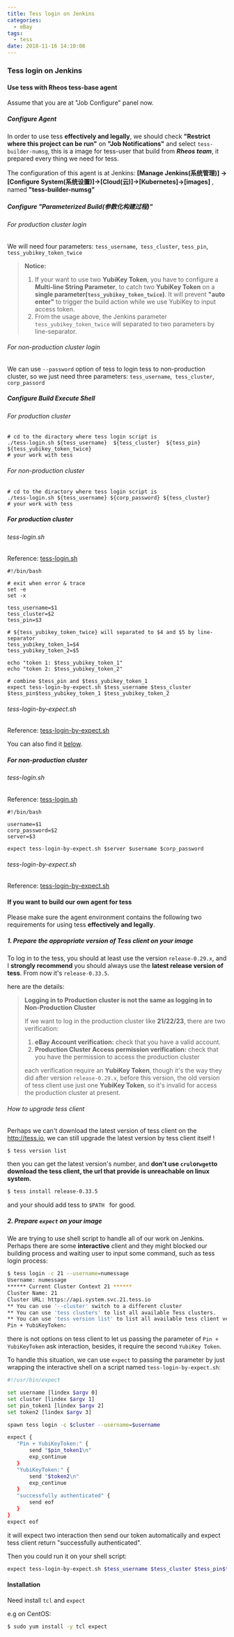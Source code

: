 ```yaml
---
title: Tess login on Jenkins
categories:
  - eBay
tags:
  - tess
date: 2018-11-16 14:10:08
---
```


### Tess login on Jenkins

#### Use tess with Rheos tess-base agent

Assume that you are at "Job Configure" panel now.

##### Configure Agent

In order to use tess **effectively and legally**, we should check **"Restrict where this project can be run"** on **"Job Notifications"** and select `tess-builder-numsg`, this is a image for tess-user that build from **_Rheos team_**, it prepared every thing we need for tess.

The configuration of this agent is at Jenkins: **[Manage Jenkins(系统管理)] -> [Configure System(系统设置)]->[Cloud(云)]->[Kubernetes]->[images]** , named **"tess-builder-numsg"**

##### Configure "Parameterized Build(参数化构建过程)"

###### For production cluster login

We will need four parameters: `tess_username`,` tess_cluster`, `tess_pin`, `tess_yubikey_token_twice`

> **Notice:**
>
> 1. If your want to use two **YubiKey Token**, you have to configure a **Multi-line String Parameter**, to catch two **YubiKey Token** on a **single parameter(`tess_yubikey_token_twice`)**. It will prevent **"auto enter"** to trigger the build action while we use YubiKey to input access token.
> 2. From the usage above, the Jenkins parameter `tess_yubikey_token_twice` will separated to two parameters by line-separator.

###### For non-production cluster login

We can use `--password` option of tess to login tess to non-production cluster, so we just need three parameters: `tess_username`,` tess_cluster`, `corp_passord`

##### Configure Build Execute Shell

###### For production cluster

```shell
# cd to the diractory where tess login script is
./tess-login.sh ${tess_username}  ${tess_cluster}  ${tess_pin} ${tess_yubikey_token_twice}
# your work with tess
```

###### For non-production cluster

```shell
# cd to the diractory where tess login script is
./tess-login.sh ${tess_username} ${corp_password} ${tess_cluster}
# your work with tess
```

##### For production cluster

###### tess-login.sh

Reference: [tess-login.sh](https://github.corp.ebay.com/jiaweizhang/NuMessage/blob/promethuesAndGrafanaConfig/numsg-deploy/metrics-deploy/spec/prod/tess-login.sh)

```shell
#!/bin/bash

# exit when error & trace
set -e
set -x

tess_username=$1
tess_cluster=$2
tess_pin=$3

# ${tess_yubikey_token_twice} will separated to $4 and $5 by line-separator
tess_yubikey_token_1=$4
tess_yubikey_token_2=$5

echo "token 1: $tess_yubikey_token_1"
echo "token 2: $tess_yubikey_token_2"

# combine $tess_pin and $tess_yubikey_token_1
expect tess-login-by-expect.sh $tess_username $tess_cluster $tess_pin$tess_yubikey_token_1 $tess_yubikey_token_2
```

###### tess-login-by-expect.sh

Reference: [tess-login-by-expect.sh](https://github.corp.ebay.com/jiaweizhang/NuMessage/blob/promethuesAndGrafanaConfig/numsg-deploy/metrics-deploy/spec/prod/tess-login-by-expect.sh)

You can also find it [below](2.-Prepare-expect-on-your-image).

##### For non-production cluster

###### tess-login.sh

Reference: [tess-login.sh](https://github.corp.ebay.com/jiaweizhang/NuMessage/blob/promethuesAndGrafanaConfig/numsg-deploy/metrics-deploy/spec/qa/tess-login.sh)

```shell
#!/bin/bash

username=$1
corp_password=$2
server=$3

expect tess-login-by-expect.sh $server $username $corp_password
```

###### tess-login-by-expect.sh

Reference: [tess-login-by-expect.sh](https://github.corp.ebay.com/jiaweizhang/NuMessage/blob/promethuesAndGrafanaConfig/numsg-deploy/metrics-deploy/spec/qa/tess-login-by-expect.sh)

#### If you want to build our own agent for tess

Please make sure the agent environment contains the following two requirements for using tess **effectively and legally**.

##### 1. Prepare the appropriate version of Tess client on your image

To log in to the tess, you should at least use the version `release-0.29.x`, and I **strongly recommend** you should always use the **latest release version of tess**. From now it's `release-0.33.5`.

here are the details:

> **Logging in to Production cluster is not the same as logging in to Non-Production Cluster**
>
> If we want to log in the production cluster like **21/22/23**, there are two verification:
>
> 1. **eBay Account verification:** check that you have a valid account.
> 2. **Production Cluster Access permission verification:** check that you have the permission to access the production cluster
>
> each verification require an **YubiKey Token**, though it's the way they did after version `release-0.29.x`, before this version, the old version of tess client use just one **YubiKey Token**, so it's invalid for access the production cluster at present.

###### How to upgrade tess client

Perhaps we can't download the latest version of tess client on the http://tess.io, we can still upgrade the latest version by tess client itself !

```bash
$ tess version list
```

then you can get the latest version's number, and **don't use `crul`or`wget`to download the tess client, the url that provide is unreachable on linux system.**

```bash
$ tess install release-0.33.5
```

and your should add tess to `$PATH ` for good.

##### 2. Prepare `expect` on your image

We are trying to use shell script to handle all of our work on Jenkins. Perhaps there are some **interactive** client and they might blocked our building process and waiting user to input some command, such as tess login process:

```bash
$ tess login -c 21 --username=numessage
Username: numessage
****** Current Cluster Context 21 ******
Cluster Name: 21
Cluster URL: https://api.system.svc.21.tess.io
** You can use '--cluster' switch to a different cluster
** You can use 'tess clusters' to list all available Tess clusters.
** You can use 'tess version list' to list all available tess client versions.
Pin + YubiKeyToken:
```

there is not options on tess client to let us passing the parameter of `Pin + YubiKeyToken` ask interaction, besides, it require the second `YubiKey Token`.

To handle this situation, we can use `expect` to passing the parameter by just wrapping the interactive shell on a script named `tess-login-by-expect.sh`:

```bash
#!/usr/bin/expect

set username [lindex $argv 0]
set cluster [lindex $argv 1]
set pin_token1 [lindex $argv 2]
set token2 [lindex $argv 3]

spawn tess login -c $cluster --username=$username

expect {
   "Pin + YubiKeyToken:" {
       send "$pin_token1\n"
       exp_continue
   }
   "YubiKeyToken:" {
       send "$token2\n"
       exp_continue
   }
   "successfully authenticated" {
       send eof
   }
}
expect eof
```

it will expect two interaction then send our token automatically and expect tess client return "successfully authenticated".

Then you could run it on your shell script:

```bash
expect tess-login-by-expect.sh $tess_username $tess_cluster $tess_pin$tess_yubikey_token_1 $tess_yubikey_token_2
```

#### Installation

Need install `tcl` and `expect`

e.g on CentOS:

```bash
$ sudo yum install -y tcl expect
```
